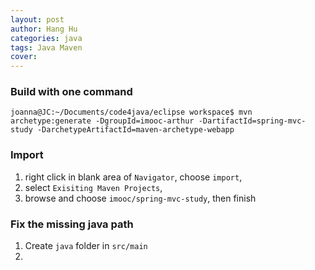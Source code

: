 ```yaml
---
layout: post
author: Hang Hu
categories: java
tags: Java Maven 
cover: 
---
```


### Build with one command

`
joanna@JC:~/Documents/code4java/eclipse workspace$ mvn archetype:generate -DgroupId=imooc-arthur -DartifactId=spring-mvc-study -DarchetypeArtifactId=maven-archetype-webapp
`
### Import

1. right click in blank area of `Navigator`, choose `import`, 
2. select `Exisiting Maven Projects`, 
3. browse and choose `imooc/spring-mvc-study`, then finish
### Fix the missing java path

1. Create `java` folder in `src/main`
2. 
